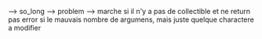 --> so_long
--> problem --> marche si il n'y a pas de collectible et ne return pas error si le mauvais nombre de argumens, mais juste quelque charactere a modifier
